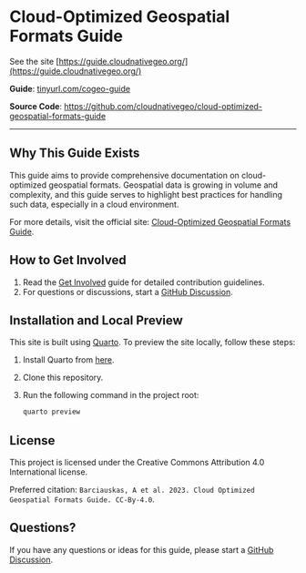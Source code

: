 # Cloud-Optimized Geospatial Formats Guide

See the site [https://guide.cloudnativegeo.org/](https://guide.cloudnativegeo.org/)

**Guide**: <a href="https://tinyurl.com/cogeo-guide" target="_blank">tinyurl.com/cogeo-guide</a>

**Source Code**: <a href="https://github.com/cloudnativegeo/cloud-optimized-geospatial-formats-guide" target="_blank">https://github.com/cloudnativegeo/cloud-optimized-geospatial-formats-guide</a>

---

## Why This Guide Exists

This guide aims to provide comprehensive documentation on cloud-optimized geospatial formats. Geospatial data is growing in volume and complexity, and this guide serves to highlight best practices for handling such data, especially in a cloud environment.

For more details, visit the official site: [Cloud-Optimized Geospatial Formats Guide](https://guide.cloudnativegeo.org/).

## How to Get Involved

1. Read the [Get Involved](./contributing.qmd) guide for detailed contribution guidelines.
2. For questions or discussions, start a [GitHub Discussion](https://github.com/cloudnativegeo/cloud-optimized-geospatial-formats-guide/discussions/new/choose).

## Installation and Local Preview

This site is built using [Quarto](https://quarto.org/docs/get-started/). To preview the site locally, follow these steps:

1. Install Quarto from [here](https://quarto.org/).
2. Clone this repository.
3. Run the following command in the project root:

    ```sh
    quarto preview
    ```

## License

This project is licensed under the Creative Commons Attribution 4.0 International license.

Preferred citation: `Barciauskas, A et al. 2023. Cloud Optimized Geospatial Formats Guide. CC-By-4.0`.

## Questions?

If you have any questions or ideas for this guide, please start a [GitHub Discussion](https://github.com/cloudnativegeo/cloud-optimized-geospatial-formats-guide/discussions/new/choose).
